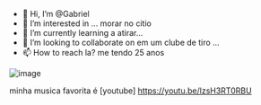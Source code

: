 - 👋 Hi, I’m @Gabriel 
- 👀 I’m interested in ... morar no citio
- 🌱 I’m currently learning a atirar...
- 💞️ I’m looking to collaborate on em um clube de tiro ...
- 📫 How to reach la? me tendo 25 anos

<!---
Gabrielgamer2/Gabriel is a ✨ special ✨ repository because its `README.md` (this file) appears on your GitHub profile.
You can click the Preview link to take a look at your changes.
--->
![image](https://github.com/Gabrielgamer2/Gabrielgamer2/assets/141827436/b7c25168-8c50-4e60-924e-c8bf7c16a62f)

minha musica favorita é [youtube] https://youtu.be/lzsH3RT0RBU
